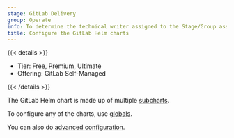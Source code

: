 ```yaml
---
stage: GitLab Delivery
group: Operate
info: To determine the technical writer assigned to the Stage/Group associated with this page, see https://handbook.gitlab.com/handbook/product/ux/technical-writing/#assignments
title: Configure the GitLab Helm charts
---
```


{{< details >}}

- Tier: Free, Premium, Ultimate
- Offering: GitLab Self-Managed

{{< /details >}}

The GitLab Helm chart is made up of multiple [subcharts](gitlab/_index.md).

To configure any of the charts, use [globals](globals.md).

You can also do [advanced configuration](../advanced/_index.md).

